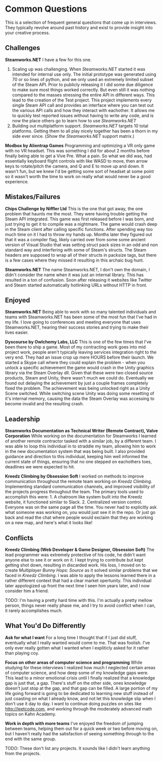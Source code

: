 Common Questions
================

This is a selection of frequent general questions that come up in interviews. They typically revolve around past history and exist to provide insight into your creative process.

Challenges
----------

**Steamworks.NET**
I have a few for this one.

1. Scaling up was challenging. When _Steamworks.NET_ started it was intended for internal use only. The initial prototype was generated using 70 or so lines of python, and we only used an extremely limited subset of the Steam API. Prior to publicly releasing it I did some due diligence to make sure most things worked correctly. But even still it was nothing compared to the masses stressing the entire API in different ways. This lead to the creation of the Test project. This project implements every single Steam API call and provides an interface where you can test out the various API calls and how they interact with eachother. It allows me to quickly test reported issues without having to write any code, and is now the place others go to learn how to use _Steamworks.NET_
1. Building out multiplatform support. _Steamworks.NET_ targets 10 total platforms. Getting them to all play nicely together has been a thorn in my side ever since. (_Show the Steamworks.NET_ support matrix.)

**Modbox by Alientrap Games**
Programming and optimizing a VR only game with no VR headset. This was something I did for about 2 months before finally being able to get a Vive Pre. What a pain. So what we did was, had essentially keyboard flight controls with like WASD to move, then arrow keys to rotate/pitch the camera, and Q and E to move up and down. It wasn't fun, but we knew I'd be getting some sort of headset at some point so it wasn't worth the time to work on really what would never be a good experience.


Mistakes/Failures
-----------------

**Chips Challenge by Niffler Ltd**
This is the one that got away, the one problem that haunts me the most. They were having trouble getting the Steam API integrated. This game was first released before I was born, and just trying to get it to compile was a nightmare. The game would crash deep in the Steam client after calling specific functions. After spending way too much time on it I had to throw my hands up. Months later they figured out that it was a compiler flag, likely carried over from some some ancient version of Visual Studio that was setting struct pack sizes in an odd and non standard way and interfering with some of Steam's structs. The Steam headers are supposed to wrap all of their structs in packsize tags, but there is a few cases where they missed it resulting in this archaic bug hunt.

**Steamworks.NET**
The name Steamworks.NET, I don't own the domain, I didn't consider the name when it was just an internal library. This has resulted in a ton of confusion. Soon after releasing it websites like Twitter and Steam started automatically hotlinking URLs without HTTP in front.


Enjoyed
-------

**Steamworks.NET**
Being able to work with so many talented individuals and teams with Steamworks.NET has been some of the most fun that I've had in my life. I love going to conferences and meeting everyone that uses Steamworks.NET, hearing their success stories and trying to make their lives easier.

**Dyscourse by Owlchemy Labs, LLC**
This is one of the few times that I've been there to ship a game. Most of my contracting work goes into mid project work, people aren't typically leaving services integration right to the very end. They had an issue crop up mere HOURS before their launch. We started a Skype call where they could explain the problem - when you unlock a specific achievement the game would crash in the Unity graphics library via the Steam Overlay dll. Given that these were two closed source products, Steam and Unity, there wasn't much we could do. Eventually we found out delaying the achievement by just a couple frames completely fixed the problem. The achievement was being unlocked right as a Unity Scene switched. While switching scene Unity was doing some resetting of it's internal memory, causing the data the Steam Overlay was accessing to become invalid and the resulting crash.


Leadership
----------

**Steamworks Documentation as Technical Writer (Remote Contract), Valve Corporation**
While working on the documentation for Steamworks I learned of another remote contractor tasked with a similar job, by a different team. I was able to loop this individual in to straddle my team, allowing him to work in the new documentation system that was being built. I also provided guidance and direction to this individual, keeping him well informed the current state of things, ensuring that no one stepped on eachothers toes, deadlines we were expected to hit.

**Kreedz Climbing by Obsession Soft**
I worked on methods to improve communication throughout the remote team working on _Kreedz Climbing_. Implementing standard communication channels, and improved visibility of the projects progress throughout the team. The primary tools used to accomplish this were: 1. A chatroom like system built into the Kreedz website, it functioned similar to Slack. 2. Centralized version control. Everyone was on the same page all the time. You never had to explicitly ask what someone was working on, you would just see it in the repo. Or just go back and read the chat where people would exclaim that they are working on a new map, and here's what it looks like!


Conflicts
---------

**Kreedz Climbing (Web Developer & Game Designer, Obsession Soft)**
The lead programmer was extremely protective of his code, he didn't want anyone else to see it or work on it. I kept trying to contribute but kept getting shot down, resulting in discarded work. His loss, I moved on to create _Multiplayer Bunny Hops: Source_ as it solved similar problems that we faced in _Kreedz Climbing_. I was able to apply the lessons learned there in a rather different context that had a clear market opertunity. This individual later appologized up front the next time I seen him years later, and I now consider him a friend.


TODO: I'm having a pretty hard time with this. I'm actually a pretty mellow person, things never really phase me, and I try to avoid conflict when I can, it rarely accomplishes much.


What You'd Do Differently
-------------------------

**Ask for what I want**
For a long time I thought that if I just did stuff, eventually what I really wanted would come to me. That was foolish. I've only ever really gotten what I wanted when I expliticly asked for it rather than playing coy.

**Focus on other areas of computer science and programming**
While studying for these interviews I realized how much I neglected certain areas of computer science, and how deep some of my knowledge gaps were. This lead to a minor emotional crisis until I finally realized that a knowledge gap is just that, a gap. There's stuff on the other side, ones knowledge doesn't just stop at the gap, and that gap can be filled. A large portion of my life going forward is going to be dedicated to learning new stuff instead of just coasting on what I already know, and not let this knowledge slip when I don't use it day to day. I want to continue doing puzzles on sites like http://leetcode.com, and working through the moderately advanced math topics on Kahn Academy.

**Work in depth with more teams**
I've enjoyed the freedom of jumping between teams, helping them out for a quick week or two before moving on, but I haven't really had the satisfaction of seeing something through to the end with the same group.

TODO: These don't list any projects. It sounds like I didn't learn anything from the projects.